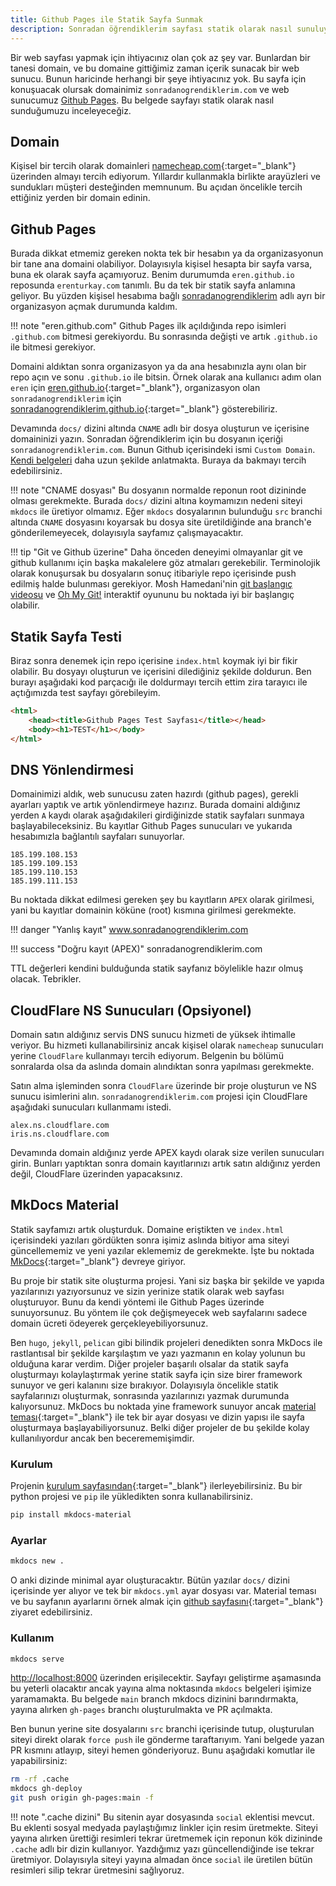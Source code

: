 ```yaml
---
title: Github Pages ile Statik Sayfa Sunmak
description: Sonradan öğrendiklerim sayfası statik olarak nasıl sunuluyor.
---
```

<!-- markdownlint-disable MD034 -->

Bir web sayfası yapmak için ihtiyacınız olan çok az şey var. Bunlardan bir tanesi domain, ve bu
domaine gittiğimiz zaman içerik sunacak bir web sunucu. Bunun haricinde herhangi bir şeye
ihtiyacınız yok. Bu sayfa için konuşuacak olursak domainimiz `sonradanogrendiklerim.com` ve web
sunucumuz [Github Pages][github-pages]. Bu belgede sayfayı statik olarak nasıl sunduğumuzu
inceleyeceğiz.

## Domain

Kişisel bir tercih olarak domainleri [namecheap.com][namecheap]{:target="_blank"} üzerinden almayı tercih ediyorum. Yıllardır kullanmakla birlikte arayüzleri ve sundukları müşteri desteğinden memnunum. Bu açıdan öncelikle tercih ettiğiniz yerden bir domain edinin.

## Github Pages

Burada dikkat etmemiz gereken nokta tek bir hesabın ya da organizasyonun bir tane ana domaini
olabiliyor. Dolayısıyla kişisel hesapta bir sayfa varsa, buna ek olarak sayfa açamıyoruz. Benim
durumumda `eren.github.io` reposunda `erenturkay.com` tanımlı. Bu da tek bir statik sayfa anlamına
geliyor. Bu yüzden kişisel hesabıma bağlı [sonradanogrendiklerim][sonradan] adlı ayrı bir
organizasyon açmak durumunda kaldım.

!!! note "eren.github.com"
    Github Pages ilk açıldığında repo isimleri `.github.com` bitmesi gerekiyordu. Bu sonrasında değişti ve artık `.github.io` ile bitmesi gerekiyor.

Domaini aldıktan sonra organizasyon ya da ana hesabınızla aynı olan bir repo açın ve sonu
`.github.io` ile bitsin. Örnek olarak ana kullanıcı adım olan `eren` için
[eren.github.io][eren-github]{:target="_blank"}, organizasyon olan `sonradanogrendiklerim` için
[sonradanogrendiklerim.github.io][sonradan-io]{:target="_blank"} gösterebiliriz.

Devamında `docs/` dizini altında `CNAME` adlı bir dosya oluşturun ve içerisine domaininizi yazın.
Sonradan öğrendiklerim için bu dosyanın içeriği `sonradanogrendiklerim.com`. Bunun Github
içerisindeki ismi `Custom Domain`. [Kendi belgeleri][github-custom] daha uzun şekilde anlatmakta.
Buraya da bakmayı tercih edebilirsiniz.

!!! note "CNAME dosyası"
    Bu dosyanın normalde reponun root dizininde olması gerekmekte. Burada `docs/` dizini altına
    koymamızın nedeni siteyi `mkdocs` ile üretiyor olmamız. Eğer `mkdocs` dosyalarının bulunduğu
    `src` branchi altında `CNAME` dosyasını koyarsak bu dosya site üretildiğinde ana branch'e
    gönderilemeyecek, dolayısıyla sayfamız çalışmayacaktır.

!!! tip "Git ve Github üzerine"
    Daha önceden deneyimi olmayanlar git ve github kullanımı için başka makalelere göz atmaları
    gerekebilir. Terminolojik olarak konuşursak bu dosyaların sonuç itibariyle repo içerisinde push
    edilmiş halde bulunması gerekiyor.
    Mosh Hamedani'nin [git başlangıç videosu][mosh-video] ve [Oh My Git!][oh-my-git] interaktif oyununu bu noktada iyi bir başlangıç olabilir.

## Statik Sayfa Testi

Biraz sonra denemek için repo içerisine `index.html` koymak iyi bir fikir olabilir. Bu dosyayı
oluşturun ve içerisini dilediğiniz şekilde doldurun. Ben burayı aşağıdaki kod parçacığı ile
doldurmayı tercih ettim zira tarayıcı ile açtığımızda test sayfayı görebileyim.

```html
<html>
    <head><title>Github Pages Test Sayfası</title></head>
    <body><h1>TEST</h1></body>
</html>
```

## DNS Yönlendirmesi

Domainimizi aldık, web sunucusu zaten hazırdı (github pages), gerekli ayarları yaptık ve artık
yönlendirmeye hazırız. Burada domaini aldığınız yerden `A` kaydı olarak aşağıdakileri girdiğinizde
statik sayfaları sunmaya başlayabileceksiniz. Bu kayıtlar Github Pages sunucuları ve yukarıda
hesabımızla bağlantılı sayfaları sunuyorlar.

```plain
185.199.108.153
185.199.109.153
185.199.110.153
185.199.111.153
```

Bu noktada dikkat edilmesi gereken şey bu kayıtların `APEX` olarak girilmesi, yani bu kayıtlar domainin köküne (root) kısmına girilmesi gerekmekte.

!!! danger "Yanlış kayıt"
    www.sonradanogrendiklerim.com

!!! success "Doğru kayıt (APEX)"
    sonradanogrendiklerim.com

TTL değerleri kendini bulduğunda statik sayfanız böylelikle hazır olmuş olacak. Tebrikler.

## CloudFlare NS Sunucuları (Opsiyonel)

Domain satın aldığınız servis DNS sunucu hizmeti de yüksek ihtimalle veriyor. Bu hizmeti
kullanabilirsiniz ancak kişisel olarak `namecheap` sunucuları yerine `CloudFlare` kullanmayı tercih
ediyorum. Belgenin bu bölümü sonralarda olsa da aslında domain alındıktan sonra yapılması
gerekmekte.

Satın alma işleminden sonra `CloudFlare` üzerinde bir proje oluşturun ve NS sunucu isimlerini alın. `sonradanogrendiklerim.com` projesi için CloudFlare aşağıdaki sunucuları kullanmamı istedi.

```plain
alex.ns.cloudflare.com
iris.ns.cloudflare.com
```

Devamında domain aldığınız yerde APEX kaydı olarak size verilen sunucuları girin. Bunları yaptıktan
sonra domain kayıtlarınızı artık satın aldığınız yerden değil, CloudFlare üzerinden yapacaksınız.

## MkDocs Material

Statik sayfamızı artık oluşturduk. Domaine eriştikten ve `index.html` içerisindeki yazıları
gördükten sonra işimiz aslında bitiyor ama siteyi güncellememiz ve yeni yazılar eklememiz de
gerekmekte. İşte bu noktada [MkDocs][mkdocs]{:target="_blank"} devreye giriyor.

Bu proje bir statik site oluşturma projesi. Yani siz başka bir şekilde ve yapıda yazılarınızı
yazıyorsunuz ve sizin yerinize statik olarak web sayfası oluşturuyor. Bunu da kendi yöntemi ile
Github Pages üzerinde sunuyorsunuz. Bu yöntem ile çok değişmeyecek web sayfalarını sadece domain
ücreti ödeyerek gerçekleyebiliyorsunuz.

Ben `hugo`, `jekyll`, `pelican` gibi bilindik projeleri denedikten sonra MkDocs ile rastlantısal bir
şekilde karşılaştım ve yazı yazmanın en kolay yolunun bu olduğuna karar verdim. Diğer projeler
başarılı olsalar da statik sayfa oluşturmayı kolaylaştırmak yerine statik sayfa için size birer
framework sunuyor ve geri kalanını size bırakıyor. Dolayısıyla öncelikle statik sayfalarınızı
oluşturmak, sonrasında yazılarınızı yazmak durumunda kalıyorsunuz. MkDocs bu noktada yine framework
sunuyor ancak [material teması][material]{:target="_blank"} ile tek bir ayar dosyası ve dizin yapısı
ile sayfa oluşturmaya başlayabiliyorsunuz. Belki diğer projeler de bu şekilde kolay kullanılıyordur
ancak ben becerememişimdir.

### Kurulum

Projenin [kurulum sayfasından][material-start]{:target="_blank"} ilerleyebilirsiniz. Bu bir python
projesi ve `pip` ile yükledikten sonra kullanabilirsiniz.

```sh
pip install mkdocs-material
```

### Ayarlar

```sh
mkdocs new .
```

O anki dizinde minimal ayar oluşturacaktır. Bütün yazılar `docs/` dizini içerisinde yer alıyor ve
tek bir `mkdocs.yml` ayar dosyası var. Material teması ve bu sayfanın ayarlarını örnek almak için [github sayfasını][sonradan-config]{:target="_blank"} ziyaret edebilirsiniz.

### Kullanım

```sh
mkdocs serve
```

<http://localhost:8000> üzerinden erişilecektir. Sayfayı geliştirme aşamasında bu yeterli olacaktır
ancak yayına alma noktasında `mkdocs` belgeleri işimize yaramamakta. Bu belgede `main` branch mkdocs
dizinini barındırmakta, yayına alırken `gh-pages` branchı oluşturulmakta ve PR açılmakta.

Ben bunun yerine site dosyalarını `src` branchi içerisinde tutup, oluşturulan siteyi direkt olarak
`force push` ile gönderme taraftarıyım. Yani belgede yazan PR kısmını atlayıp, siteyi hemen
gönderiyoruz. Bunu aşağıdaki komutlar ile yapabilirsiniz:

```sh
rm -rf .cache
mkdocs gh-deploy
git push origin gh-pages:main -f
```

!!! note ".cache dizini"
    Bu sitenin ayar dosyasında `social` eklentisi mevcut. Bu eklenti sosyal medyada paylaştığımız
    linkler için resim üretmekte. Siteyi yayına alırken ürettiği resimleri tekrar üretmemek için
    reponun kök dizininde `.cache` adlı bir dizin kullanıyor. Yazdığımız yazı güncellendiğinde
    ise tekrar üretmiyor. Dolayısıyla siteyi yayına almadan önce `social` ile üretilen bütün
    resimleri silip tekrar üretmesini sağlıyoruz.

[github-pages]: https://pages.github.com
[namecheap]:    https://www.namecheap.com
[sonradan]:     http://github.com/sonradanogrendiklerim
[sonradan-io]:  http://github.com/sonradanogrendiklerim/sonradanogrendiklerim.github.io
[eren-github]:  https://github.com/eren/eren.github.io/
[mkdocs]:       https://www.mkdocs.org
[mosh-video]:   https://www.youtube.com/watch?v=8JJ101D3knE
[oh-my-git]:    https://ohmygit.org
[material]:     https://squidfunk.github.io/mkdocs-material/
[sonradan-config]: https://github.com/sonradanogrendiklerim/sonradanogrendiklerim.github.io/blob/src/mkdocs.yaml
[material-start]: https://squidfunk.github.io/mkdocs-material/getting-started/
[github-custom]: https://docs.github.com/en/pages/configuring-a-custom-domain-for-your-github-pages-site/managing-a-custom-domain-for-your-github-pages-site
